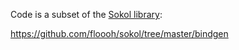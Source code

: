 Code is a subset of the [Sokol library](https://github.com/floooh/sokol/tree/master):

https://github.com/floooh/sokol/tree/master/bindgen
